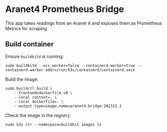 # Aranet4 Prometheus Bridge

This app takes readings from an Aranet 4 and exposes them as Prometheus Metrics for scraping

## Build container

Ensure `buildkitd` is running:

```shell
sudo buildkitd --oci-worker=false --containerd-worker=true --containerd-worker-addr=/run/k3s/containerd/containerd.sock
```

Build the image:

```shell
sudo buildctl build \
    --frontend=dockerfile.v0 \
    --local context=. \
    --local dockerfile=. \
    --output type=image,name=aranet4-bridge:202312.1
```

Check the image in the registry:

```shell
sudo k3s ctr --namespace=buildkit images ls
```